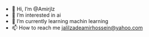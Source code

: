- 👋 Hi, I’m @Amirjlz
- 👀 I’m interested in ai
- 🌱 I’m currently learning machin learning
- 📫 How to reach me jalilzadeamirhossein@yahoo.com

<!---
Amirjlz/Amirjlz is a ✨ special ✨ repository because its `README.md` (this file) appears on your GitHub profile.
You can click the Preview link to take a look at your changes.
--->
